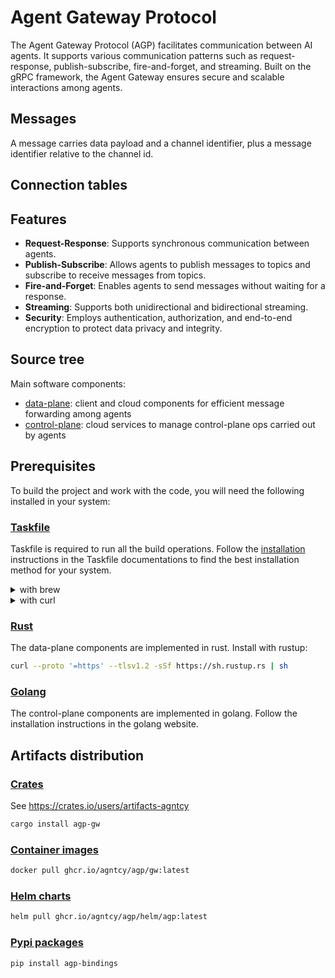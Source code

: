 # Agent Gateway Protocol

The Agent Gateway Protocol (AGP) facilitates communication between AI agents.
It supports various communication patterns such as request-response,
publish-subscribe, fire-and-forget, and streaming. Built on the gRPC framework,
the Agent Gateway ensures secure and scalable interactions among agents.

## Messages

A message carries data payload and a channel identifier, plus a message
identifier relative to the channel id.

## Connection tables

##


## Features

- **Request-Response**: Supports synchronous communication between agents.
- **Publish-Subscribe**: Allows agents to publish messages to topics and subscribe to receive messages from topics.
- **Fire-and-Forget**: Enables agents to send messages without waiting for a response.
- **Streaming**: Supports both unidirectional and bidirectional streaming.
- **Security**: Employs authentication, authorization, and end-to-end encryption to protect data privacy and integrity.

## Source tree

Main software components:

- [data-plane](./data-plane): client and cloud components for efficient message
  forwarding among agents
- [control-plane](./control-plane): cloud services to manage control-plane ops
  carried out by agents

## Prerequisites

To build the project and work with the code, you will need the following
installed in your system:

### [Taskfile](https://taskfile.dev/)

Taskfile is required to run all the build operations. Follow the
[installation](https://taskfile.dev/installation/) instructions in the Taskfile
documentations to find the best installation method for your system.

<details>
  <summary>with brew</summary>

  ```bash
  brew install go-task
  ```
</details>
<details>
  <summary>with curl</summary>

  ```bash
  sh -c "$(curl --location https://taskfile.dev/install.sh)" -- -d -b ~/.local/bin
  ```
</details>


### [Rust](https://rustup.rs/)

The data-plane components are implemented in rust. Install with rustup:

```bash
curl --proto '=https' --tlsv1.2 -sSf https://sh.rustup.rs | sh
```

### [Golang](https://go.dev/doc/install)

The control-plane components are implemented in golang. Follow the installation
instructions in the golang website.

## Artifacts distribution

### [Crates](./data-plane/gateway)

See https://crates.io/users/artifacts-agntcy

```bash
cargo install agp-gw
```

### [Container images](./data-plane/Dockerfile)

```bash
docker pull ghcr.io/agntcy/agp/gw:latest
```

### [Helm charts](./deploy/charts/agp)

```bash
helm pull ghcr.io/agntcy/agp/helm/agp:latest
```

### [Pypi packages](./data-plane/python-bindings)

```bash
pip install agp-bindings
```
